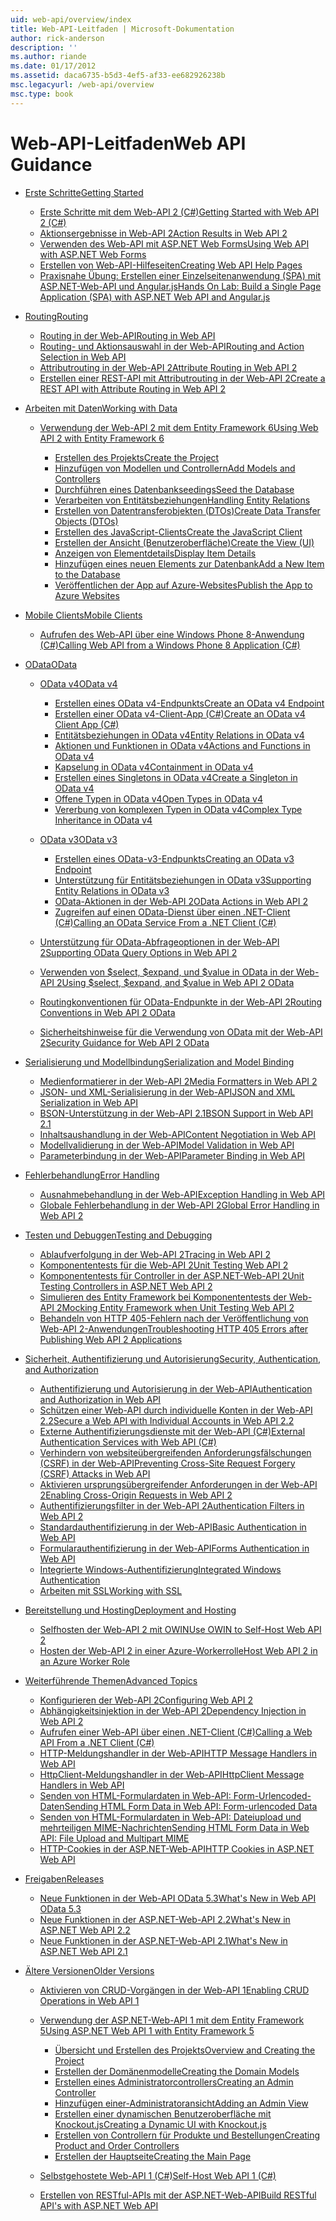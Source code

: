 ```yaml
---
uid: web-api/overview/index
title: Web-API-Leitfaden | Microsoft-Dokumentation
author: rick-anderson
description: ''
ms.author: riande
ms.date: 01/17/2012
ms.assetid: daca6735-b5d3-4ef5-af33-ee682926238b
msc.legacyurl: /web-api/overview
msc.type: book
---
```

<a name="web-api-guidance"></a><span data-ttu-id="10170-102">Web-API-Leitfaden</span><span class="sxs-lookup"><span data-stu-id="10170-102">Web API Guidance</span></span>
====================
- [<span data-ttu-id="10170-103">Erste Schritte</span><span class="sxs-lookup"><span data-stu-id="10170-103">Getting Started</span></span>](getting-started-with-aspnet-web-api/index.md)

    - [<span data-ttu-id="10170-104">Erste Schritte mit dem Web-API 2 (C#)</span><span class="sxs-lookup"><span data-stu-id="10170-104">Getting Started with Web API 2 (C#)</span></span>](getting-started-with-aspnet-web-api/tutorial-your-first-web-api.md)
    - [<span data-ttu-id="10170-105">Aktionsergebnisse in Web-API 2</span><span class="sxs-lookup"><span data-stu-id="10170-105">Action Results in Web API 2</span></span>](getting-started-with-aspnet-web-api/action-results.md)
    - [<span data-ttu-id="10170-106">Verwenden des Web-API mit ASP.NET Web Forms</span><span class="sxs-lookup"><span data-stu-id="10170-106">Using Web API with ASP.NET Web Forms</span></span>](getting-started-with-aspnet-web-api/using-web-api-with-aspnet-web-forms.md)
    - [<span data-ttu-id="10170-107">Erstellen von Web-API-Hilfeseiten</span><span class="sxs-lookup"><span data-stu-id="10170-107">Creating Web API Help Pages</span></span>](getting-started-with-aspnet-web-api/creating-api-help-pages.md)
    - [<span data-ttu-id="10170-108">Praxisnahe Übung: Erstellen einer Einzelseitenanwendung (SPA) mit ASP.NET-Web-API und Angular.js</span><span class="sxs-lookup"><span data-stu-id="10170-108">Hands On Lab: Build a Single Page Application (SPA) with ASP.NET Web API and Angular.js</span></span>](getting-started-with-aspnet-web-api/build-a-single-page-application-spa-with-aspnet-web-api-and-angularjs.md)
- [<span data-ttu-id="10170-109">Routing</span><span class="sxs-lookup"><span data-stu-id="10170-109">Routing</span></span>](web-api-routing-and-actions/index.md)

    - [<span data-ttu-id="10170-110">Routing in der Web-API</span><span class="sxs-lookup"><span data-stu-id="10170-110">Routing in Web API</span></span>](web-api-routing-and-actions/routing-in-aspnet-web-api.md)
    - [<span data-ttu-id="10170-111">Routing- und Aktionsauswahl in der Web-API</span><span class="sxs-lookup"><span data-stu-id="10170-111">Routing and Action Selection in Web API</span></span>](web-api-routing-and-actions/routing-and-action-selection.md)
    - [<span data-ttu-id="10170-112">Attributrouting in der Web-API 2</span><span class="sxs-lookup"><span data-stu-id="10170-112">Attribute Routing in Web API 2</span></span>](web-api-routing-and-actions/attribute-routing-in-web-api-2.md)
    - [<span data-ttu-id="10170-113">Erstellen einer REST-API mit Attributrouting in der Web-API 2</span><span class="sxs-lookup"><span data-stu-id="10170-113">Create a REST API with Attribute Routing in Web API 2</span></span>](web-api-routing-and-actions/create-a-rest-api-with-attribute-routing.md)
- [<span data-ttu-id="10170-114">Arbeiten mit Daten</span><span class="sxs-lookup"><span data-stu-id="10170-114">Working with Data</span></span>](data/index.md)

    - [<span data-ttu-id="10170-115">Verwendung der Web-API 2 mit dem Entity Framework 6</span><span class="sxs-lookup"><span data-stu-id="10170-115">Using Web API 2 with Entity Framework 6</span></span>](data/using-web-api-with-entity-framework/index.md)

        - [<span data-ttu-id="10170-116">Erstellen des Projekts</span><span class="sxs-lookup"><span data-stu-id="10170-116">Create the Project</span></span>](data/using-web-api-with-entity-framework/part-1.md)
        - [<span data-ttu-id="10170-117">Hinzufügen von Modellen und Controllern</span><span class="sxs-lookup"><span data-stu-id="10170-117">Add Models and Controllers</span></span>](data/using-web-api-with-entity-framework/part-2.md)
        - [<span data-ttu-id="10170-118">Durchführen eines Datenbankseedings</span><span class="sxs-lookup"><span data-stu-id="10170-118">Seed the Database</span></span>](data/using-web-api-with-entity-framework/part-3.md)
        - [<span data-ttu-id="10170-119">Verarbeiten von Entitätsbeziehungen</span><span class="sxs-lookup"><span data-stu-id="10170-119">Handling Entity Relations</span></span>](data/using-web-api-with-entity-framework/part-4.md)
        - [<span data-ttu-id="10170-120">Erstellen von Datentransferobjekten (DTOs)</span><span class="sxs-lookup"><span data-stu-id="10170-120">Create Data Transfer Objects (DTOs)</span></span>](data/using-web-api-with-entity-framework/part-5.md)
        - [<span data-ttu-id="10170-121">Erstellen des JavaScript-Clients</span><span class="sxs-lookup"><span data-stu-id="10170-121">Create the JavaScript Client</span></span>](data/using-web-api-with-entity-framework/part-6.md)
        - [<span data-ttu-id="10170-122">Erstellen der Ansicht (Benutzeroberfläche)</span><span class="sxs-lookup"><span data-stu-id="10170-122">Create the View (UI)</span></span>](data/using-web-api-with-entity-framework/part-7.md)
        - [<span data-ttu-id="10170-123">Anzeigen von Elementdetails</span><span class="sxs-lookup"><span data-stu-id="10170-123">Display Item Details</span></span>](data/using-web-api-with-entity-framework/part-8.md)
        - [<span data-ttu-id="10170-124">Hinzufügen eines neuen Elements zur Datenbank</span><span class="sxs-lookup"><span data-stu-id="10170-124">Add a New Item to the Database</span></span>](data/using-web-api-with-entity-framework/part-9.md)
        - [<span data-ttu-id="10170-125">Veröffentlichen der App auf Azure-Websites</span><span class="sxs-lookup"><span data-stu-id="10170-125">Publish the App to Azure Websites</span></span>](data/using-web-api-with-entity-framework/part-10.md)
- [<span data-ttu-id="10170-126">Mobile Clients</span><span class="sxs-lookup"><span data-stu-id="10170-126">Mobile Clients</span></span>](mobile-clients/index.md)

    - [<span data-ttu-id="10170-127">Aufrufen des Web-API über eine Windows Phone 8-Anwendung (C#)</span><span class="sxs-lookup"><span data-stu-id="10170-127">Calling Web API from a Windows Phone 8 Application (C#)</span></span>](mobile-clients/calling-web-api-from-a-windows-phone-8-application.md)
- [<span data-ttu-id="10170-128">OData</span><span class="sxs-lookup"><span data-stu-id="10170-128">OData</span></span>](odata-support-in-aspnet-web-api/index.md)

    - [<span data-ttu-id="10170-129">OData v4</span><span class="sxs-lookup"><span data-stu-id="10170-129">OData v4</span></span>](odata-support-in-aspnet-web-api/odata-v4/index.md)

        - [<span data-ttu-id="10170-130">Erstellen eines OData v4-Endpunkts</span><span class="sxs-lookup"><span data-stu-id="10170-130">Create an OData v4 Endpoint</span></span>](odata-support-in-aspnet-web-api/odata-v4/create-an-odata-v4-endpoint.md)
        - [<span data-ttu-id="10170-131">Erstellen einer OData v4-Client-App (C#)</span><span class="sxs-lookup"><span data-stu-id="10170-131">Create an OData v4 Client App (C#)</span></span>](odata-support-in-aspnet-web-api/odata-v4/create-an-odata-v4-client-app.md)
        - [<span data-ttu-id="10170-132">Entitätsbeziehungen in OData v4</span><span class="sxs-lookup"><span data-stu-id="10170-132">Entity Relations in OData v4</span></span>](odata-support-in-aspnet-web-api/odata-v4/entity-relations-in-odata-v4.md)
        - [<span data-ttu-id="10170-133">Aktionen und Funktionen in OData v4</span><span class="sxs-lookup"><span data-stu-id="10170-133">Actions and Functions in OData v4</span></span>](odata-support-in-aspnet-web-api/odata-v4/odata-actions-and-functions.md)
        - [<span data-ttu-id="10170-134">Kapselung in OData v4</span><span class="sxs-lookup"><span data-stu-id="10170-134">Containment in OData v4</span></span>](odata-support-in-aspnet-web-api/odata-v4/odata-containment-in-web-api-22.md)
        - [<span data-ttu-id="10170-135">Erstellen eines Singletons in OData v4</span><span class="sxs-lookup"><span data-stu-id="10170-135">Create a Singleton in OData v4</span></span>](odata-support-in-aspnet-web-api/odata-v4/using-a-singleton-in-an-odata-endpoint-in-web-api-22.md)
        - [<span data-ttu-id="10170-136">Offene Typen in OData v4</span><span class="sxs-lookup"><span data-stu-id="10170-136">Open Types in OData v4</span></span>](odata-support-in-aspnet-web-api/odata-v4/use-open-types-in-odata-v4.md)
        - [<span data-ttu-id="10170-137">Vererbung von komplexen Typen in OData v4</span><span class="sxs-lookup"><span data-stu-id="10170-137">Complex Type Inheritance in OData v4</span></span>](odata-support-in-aspnet-web-api/odata-v4/complex-type-inheritance-in-odata-v4.md)
    - [<span data-ttu-id="10170-138">OData v3</span><span class="sxs-lookup"><span data-stu-id="10170-138">OData v3</span></span>](odata-support-in-aspnet-web-api/odata-v3/index.md)

        - [<span data-ttu-id="10170-139">Erstellen eines OData-v3-Endpunkts</span><span class="sxs-lookup"><span data-stu-id="10170-139">Creating an OData v3 Endpoint</span></span>](odata-support-in-aspnet-web-api/odata-v3/creating-an-odata-endpoint.md)
        - [<span data-ttu-id="10170-140">Unterstützung für Entitätsbeziehungen in OData v3</span><span class="sxs-lookup"><span data-stu-id="10170-140">Supporting Entity Relations in OData v3</span></span>](odata-support-in-aspnet-web-api/odata-v3/working-with-entity-relations.md)
        - [<span data-ttu-id="10170-141">OData-Aktionen in der Web-API 2</span><span class="sxs-lookup"><span data-stu-id="10170-141">OData Actions in Web API 2</span></span>](odata-support-in-aspnet-web-api/odata-v3/odata-actions.md)
        - [<span data-ttu-id="10170-142">Zugreifen auf einen OData-Dienst über einen .NET-Client (C#)</span><span class="sxs-lookup"><span data-stu-id="10170-142">Calling an OData Service From a .NET Client (C#)</span></span>](odata-support-in-aspnet-web-api/odata-v3/calling-an-odata-service-from-a-net-client.md)
    - [<span data-ttu-id="10170-143">Unterstützung für OData-Abfrageoptionen in der Web-API 2</span><span class="sxs-lookup"><span data-stu-id="10170-143">Supporting OData Query Options in Web API 2</span></span>](odata-support-in-aspnet-web-api/supporting-odata-query-options.md)
    - [<span data-ttu-id="10170-144">Verwenden von $select, $expand, und $value in OData in der Web-API 2</span><span class="sxs-lookup"><span data-stu-id="10170-144">Using $select, $expand, and $value in Web API 2 OData</span></span>](odata-support-in-aspnet-web-api/using-select-expand-and-value.md)
    - [<span data-ttu-id="10170-145">Routingkonventionen für OData-Endpunkte in der Web-API 2</span><span class="sxs-lookup"><span data-stu-id="10170-145">Routing Conventions in Web API 2 OData</span></span>](odata-support-in-aspnet-web-api/odata-routing-conventions.md)
    - [<span data-ttu-id="10170-146">Sicherheitshinweise für die Verwendung von OData mit der Web-API 2</span><span class="sxs-lookup"><span data-stu-id="10170-146">Security Guidance for Web API 2 OData</span></span>](odata-support-in-aspnet-web-api/odata-security-guidance.md)
- [<span data-ttu-id="10170-147">Serialisierung und Modellbindung</span><span class="sxs-lookup"><span data-stu-id="10170-147">Serialization and Model Binding</span></span>](formats-and-model-binding/index.md)

    - [<span data-ttu-id="10170-148">Medienformatierer in der Web-API 2</span><span class="sxs-lookup"><span data-stu-id="10170-148">Media Formatters in Web API 2</span></span>](formats-and-model-binding/media-formatters.md)
    - [<span data-ttu-id="10170-149">JSON- und XML-Serialisierung in der Web-API</span><span class="sxs-lookup"><span data-stu-id="10170-149">JSON and XML Serialization in Web API</span></span>](formats-and-model-binding/json-and-xml-serialization.md)
    - [<span data-ttu-id="10170-150">BSON-Unterstützung in der Web-API 2.1</span><span class="sxs-lookup"><span data-stu-id="10170-150">BSON Support in Web API 2.1</span></span>](formats-and-model-binding/bson-support-in-web-api-21.md)
    - [<span data-ttu-id="10170-151">Inhaltsaushandlung in der Web-API</span><span class="sxs-lookup"><span data-stu-id="10170-151">Content Negotiation in Web API</span></span>](formats-and-model-binding/content-negotiation.md)
    - [<span data-ttu-id="10170-152">Modellvalidierung in der Web-API</span><span class="sxs-lookup"><span data-stu-id="10170-152">Model Validation in Web API</span></span>](formats-and-model-binding/model-validation-in-aspnet-web-api.md)
    - [<span data-ttu-id="10170-153">Parameterbindung in der Web-API</span><span class="sxs-lookup"><span data-stu-id="10170-153">Parameter Binding in Web API</span></span>](formats-and-model-binding/parameter-binding-in-aspnet-web-api.md)
- [<span data-ttu-id="10170-154">Fehlerbehandlung</span><span class="sxs-lookup"><span data-stu-id="10170-154">Error Handling</span></span>](error-handling/index.md)

    - [<span data-ttu-id="10170-155">Ausnahmebehandlung in der Web-API</span><span class="sxs-lookup"><span data-stu-id="10170-155">Exception Handling in Web API</span></span>](error-handling/exception-handling.md)
    - [<span data-ttu-id="10170-156">Globale Fehlerbehandlung in der Web-API 2</span><span class="sxs-lookup"><span data-stu-id="10170-156">Global Error Handling in Web API 2</span></span>](error-handling/web-api-global-error-handling.md)
- [<span data-ttu-id="10170-157">Testen und Debuggen</span><span class="sxs-lookup"><span data-stu-id="10170-157">Testing and Debugging</span></span>](testing-and-debugging/index.md)

    - [<span data-ttu-id="10170-158">Ablaufverfolgung in der Web-API 2</span><span class="sxs-lookup"><span data-stu-id="10170-158">Tracing in Web API 2</span></span>](testing-and-debugging/tracing-in-aspnet-web-api.md)
    - [<span data-ttu-id="10170-159">Komponententests für die Web-API 2</span><span class="sxs-lookup"><span data-stu-id="10170-159">Unit Testing Web API 2</span></span>](testing-and-debugging/unit-testing-with-aspnet-web-api.md)
    - [<span data-ttu-id="10170-160">Komponententests für Controller in der ASP.NET-Web-API 2</span><span class="sxs-lookup"><span data-stu-id="10170-160">Unit Testing Controllers in ASP.NET Web API 2</span></span>](testing-and-debugging/unit-testing-controllers-in-web-api.md)
    - [<span data-ttu-id="10170-161">Simulieren des Entity Framework bei Komponententests der Web-API 2</span><span class="sxs-lookup"><span data-stu-id="10170-161">Mocking Entity Framework when Unit Testing Web API 2</span></span>](testing-and-debugging/mocking-entity-framework-when-unit-testing-aspnet-web-api-2.md)
    - [<span data-ttu-id="10170-162">Behandeln von HTTP 405-Fehlern nach der Veröffentlichung von Web-API 2-Anwendungen</span><span class="sxs-lookup"><span data-stu-id="10170-162">Troubleshooting HTTP 405 Errors after Publishing Web API 2 Applications</span></span>](testing-and-debugging/troubleshooting-http-405-errors-after-publishing-web-api-applications.md)
- [<span data-ttu-id="10170-163">Sicherheit, Authentifizierung und Autorisierung</span><span class="sxs-lookup"><span data-stu-id="10170-163">Security, Authentication, and Authorization</span></span>](security/index.md)

    - [<span data-ttu-id="10170-164">Authentifizierung und Autorisierung in der Web-API</span><span class="sxs-lookup"><span data-stu-id="10170-164">Authentication and Authorization in Web API</span></span>](security/authentication-and-authorization-in-aspnet-web-api.md)
    - [<span data-ttu-id="10170-165">Schützen einer Web-API durch individuelle Konten in der Web-API 2.2</span><span class="sxs-lookup"><span data-stu-id="10170-165">Secure a Web API with Individual Accounts in Web API 2.2</span></span>](security/individual-accounts-in-web-api.md)
    - [<span data-ttu-id="10170-166">Externe Authentifizierungsdienste mit der Web-API (C#)</span><span class="sxs-lookup"><span data-stu-id="10170-166">External Authentication Services with Web API (C#)</span></span>](security/external-authentication-services.md)
    - [<span data-ttu-id="10170-167">Verhindern von websiteübergreifenden Anforderungsfälschungen (CSRF) in der Web-API</span><span class="sxs-lookup"><span data-stu-id="10170-167">Preventing Cross-Site Request Forgery (CSRF) Attacks in Web API</span></span>](security/preventing-cross-site-request-forgery-csrf-attacks.md)
    - [<span data-ttu-id="10170-168">Aktivieren ursprungsübergreifender Anforderungen in der Web-API 2</span><span class="sxs-lookup"><span data-stu-id="10170-168">Enabling Cross-Origin Requests in Web API 2</span></span>](security/enabling-cross-origin-requests-in-web-api.md)
    - [<span data-ttu-id="10170-169">Authentifizierungsfilter in der Web-API 2</span><span class="sxs-lookup"><span data-stu-id="10170-169">Authentication Filters in Web API 2</span></span>](security/authentication-filters.md)
    - [<span data-ttu-id="10170-170">Standardauthentifizierung in der Web-API</span><span class="sxs-lookup"><span data-stu-id="10170-170">Basic Authentication in Web API</span></span>](security/basic-authentication.md)
    - [<span data-ttu-id="10170-171">Formularauthentifizierung in der Web-API</span><span class="sxs-lookup"><span data-stu-id="10170-171">Forms Authentication in Web API</span></span>](security/forms-authentication.md)
    - [<span data-ttu-id="10170-172">Integrierte Windows-Authentifizierung</span><span class="sxs-lookup"><span data-stu-id="10170-172">Integrated Windows Authentication</span></span>](security/integrated-windows-authentication.md)
    - [<span data-ttu-id="10170-173">Arbeiten mit SSL</span><span class="sxs-lookup"><span data-stu-id="10170-173">Working with SSL</span></span>](security/working-with-ssl-in-web-api.md)
- [<span data-ttu-id="10170-174">Bereitstellung und Hosting</span><span class="sxs-lookup"><span data-stu-id="10170-174">Deployment and Hosting</span></span>](hosting-aspnet-web-api/index.md)

    - [<span data-ttu-id="10170-175">Selfhosten der Web-API 2 mit OWIN</span><span class="sxs-lookup"><span data-stu-id="10170-175">Use OWIN to Self-Host Web API 2</span></span>](hosting-aspnet-web-api/use-owin-to-self-host-web-api.md)
    - [<span data-ttu-id="10170-176">Hosten der Web-API 2 in einer Azure-Workerrolle</span><span class="sxs-lookup"><span data-stu-id="10170-176">Host Web API 2 in an Azure Worker Role</span></span>](hosting-aspnet-web-api/host-aspnet-web-api-in-an-azure-worker-role.md)
- [<span data-ttu-id="10170-177">Weiterführende Themen</span><span class="sxs-lookup"><span data-stu-id="10170-177">Advanced Topics</span></span>](advanced/index.md)

    - [<span data-ttu-id="10170-178">Konfigurieren der Web-API 2</span><span class="sxs-lookup"><span data-stu-id="10170-178">Configuring Web API 2</span></span>](advanced/configuring-aspnet-web-api.md)
    - [<span data-ttu-id="10170-179">Abhängigkeitsinjektion in der Web-API 2</span><span class="sxs-lookup"><span data-stu-id="10170-179">Dependency Injection in Web API 2</span></span>](advanced/dependency-injection.md)
    - [<span data-ttu-id="10170-180">Aufrufen einer Web-API über einen .NET-Client (C#)</span><span class="sxs-lookup"><span data-stu-id="10170-180">Calling a Web API From a .NET Client (C#)</span></span>](advanced/calling-a-web-api-from-a-net-client.md)
    - [<span data-ttu-id="10170-181">HTTP-Meldungshandler in der Web-API</span><span class="sxs-lookup"><span data-stu-id="10170-181">HTTP Message Handlers in Web API</span></span>](advanced/http-message-handlers.md)
    - [<span data-ttu-id="10170-182">HttpClient-Meldungshandler in der Web-API</span><span class="sxs-lookup"><span data-stu-id="10170-182">HttpClient Message Handlers in Web API</span></span>](advanced/httpclient-message-handlers.md)
    - [<span data-ttu-id="10170-183">Senden von HTML-Formulardaten in Web-API: Form-Urlencoded-Daten</span><span class="sxs-lookup"><span data-stu-id="10170-183">Sending HTML Form Data in Web API: Form-urlencoded Data</span></span>](advanced/sending-html-form-data-part-1.md)
    - [<span data-ttu-id="10170-184">Senden von HTML-Formulardaten in Web-API: Dateiupload und mehrteiligen MIME-Nachrichten</span><span class="sxs-lookup"><span data-stu-id="10170-184">Sending HTML Form Data in Web API: File Upload and Multipart MIME</span></span>](advanced/sending-html-form-data-part-2.md)
    - [<span data-ttu-id="10170-185">HTTP-Cookies in der ASP.NET-Web-API</span><span class="sxs-lookup"><span data-stu-id="10170-185">HTTP Cookies in ASP.NET Web API</span></span>](advanced/http-cookies.md)
- [<span data-ttu-id="10170-186">Freigaben</span><span class="sxs-lookup"><span data-stu-id="10170-186">Releases</span></span>](releases/index.md)

    - [<span data-ttu-id="10170-187">Neue Funktionen in der Web-API OData 5.3</span><span class="sxs-lookup"><span data-stu-id="10170-187">What's New in Web API OData 5.3</span></span>](releases/whats-new-in-aspnet-web-api-odata-53.md)
    - [<span data-ttu-id="10170-188">Neue Funktionen in der ASP.NET-Web-API 2.2</span><span class="sxs-lookup"><span data-stu-id="10170-188">What's New in ASP.NET Web API 2.2</span></span>](releases/whats-new-in-aspnet-web-api-22.md)
    - [<span data-ttu-id="10170-189">Neue Funktionen in der ASP.NET-Web-API 2.1</span><span class="sxs-lookup"><span data-stu-id="10170-189">What's New in ASP.NET Web API 2.1</span></span>](releases/whats-new-in-aspnet-web-api-21.md)
- [<span data-ttu-id="10170-190">Ältere Versionen</span><span class="sxs-lookup"><span data-stu-id="10170-190">Older Versions</span></span>](older-versions/index.md)

    - [<span data-ttu-id="10170-191">Aktivieren von CRUD-Vorgängen in der Web-API 1</span><span class="sxs-lookup"><span data-stu-id="10170-191">Enabling CRUD Operations in Web API 1</span></span>](older-versions/creating-a-web-api-that-supports-crud-operations.md)
    - [<span data-ttu-id="10170-192">Verwendung der ASP.NET-Web-API 1 mit dem Entity Framework 5</span><span class="sxs-lookup"><span data-stu-id="10170-192">Using ASP.NET Web API 1 with Entity Framework 5</span></span>](older-versions/using-web-api-1-with-entity-framework-5/index.md)

        - [<span data-ttu-id="10170-193">Übersicht und Erstellen des Projekts</span><span class="sxs-lookup"><span data-stu-id="10170-193">Overview and Creating the Project</span></span>](older-versions/using-web-api-1-with-entity-framework-5/using-web-api-with-entity-framework-part-1.md)
        - [<span data-ttu-id="10170-194">Erstellen der Domänenmodelle</span><span class="sxs-lookup"><span data-stu-id="10170-194">Creating the Domain Models</span></span>](older-versions/using-web-api-1-with-entity-framework-5/using-web-api-with-entity-framework-part-2.md)
        - [<span data-ttu-id="10170-195">Erstellen eines Administratorcontrollers</span><span class="sxs-lookup"><span data-stu-id="10170-195">Creating an Admin Controller</span></span>](older-versions/using-web-api-1-with-entity-framework-5/using-web-api-with-entity-framework-part-3.md)
        - [<span data-ttu-id="10170-196">Hinzufügen einer-Administratoransicht</span><span class="sxs-lookup"><span data-stu-id="10170-196">Adding an Admin View</span></span>](older-versions/using-web-api-1-with-entity-framework-5/using-web-api-with-entity-framework-part-4.md)
        - [<span data-ttu-id="10170-197">Erstellen einer dynamischen Benutzeroberfläche mit Knockout.js</span><span class="sxs-lookup"><span data-stu-id="10170-197">Creating a Dynamic UI with Knockout.js</span></span>](older-versions/using-web-api-1-with-entity-framework-5/using-web-api-with-entity-framework-part-5.md)
        - [<span data-ttu-id="10170-198">Erstellen von Controllern für Produkte und Bestellungen</span><span class="sxs-lookup"><span data-stu-id="10170-198">Creating Product and Order Controllers</span></span>](older-versions/using-web-api-1-with-entity-framework-5/using-web-api-with-entity-framework-part-6.md)
        - [<span data-ttu-id="10170-199">Erstellen der Hauptseite</span><span class="sxs-lookup"><span data-stu-id="10170-199">Creating the Main Page</span></span>](older-versions/using-web-api-1-with-entity-framework-5/using-web-api-with-entity-framework-part-7.md)
    - [<span data-ttu-id="10170-200">Selbstgehostete Web-API 1 (C#)</span><span class="sxs-lookup"><span data-stu-id="10170-200">Self-Host Web API 1 (C#)</span></span>](older-versions/self-host-a-web-api.md)
    - [<span data-ttu-id="10170-201">Erstellen von RESTful-APIs mit der ASP.NET-Web-API</span><span class="sxs-lookup"><span data-stu-id="10170-201">Build RESTful API's with ASP.NET Web API</span></span>](older-versions/build-restful-apis-with-aspnet-web-api.md)
